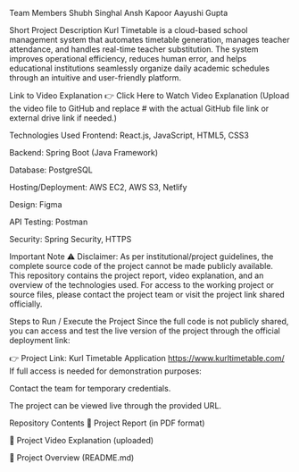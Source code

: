 Team Members
Shubh Singhal
Ansh Kapoor
Aayushi Gupta

Short Project Description
Kurl Timetable is a cloud-based school management system that automates timetable generation, manages teacher attendance, and handles real-time teacher substitution.
The system improves operational efficiency, reduces human error, and helps educational institutions seamlessly organize daily academic schedules through an intuitive and user-friendly platform.

Link to Video Explanation
👉 Click Here to Watch Video Explanation
(Upload the video file to GitHub and replace # with the actual GitHub file link or external drive link if needed.)

Technologies Used
Frontend: React.js, JavaScript, HTML5, CSS3

Backend: Spring Boot (Java Framework)

Database: PostgreSQL

Hosting/Deployment: AWS EC2, AWS S3, Netlify

Design: Figma

API Testing: Postman

Security: Spring Security, HTTPS

Important Note
⚠️ Disclaimer:
As per institutional/project guidelines, the complete source code of the project cannot be made publicly available.
This repository contains the project report, video explanation, and an overview of the technologies used.
For access to the working project or source files, please contact the project team or visit the project link shared officially.

Steps to Run / Execute the Project
Since the full code is not publicly shared, you can access and test the live version of the project through the official deployment link:

👉 Project Link: Kurl Timetable Application
https://www.kurltimetable.com/
If full access is needed for demonstration purposes:

Contact the team for temporary credentials.

The project can be viewed live through the provided URL.

Repository Contents
📄 Project Report (in PDF format)

🎥 Project Video Explanation (uploaded)

📝 Project Overview (README.md)

